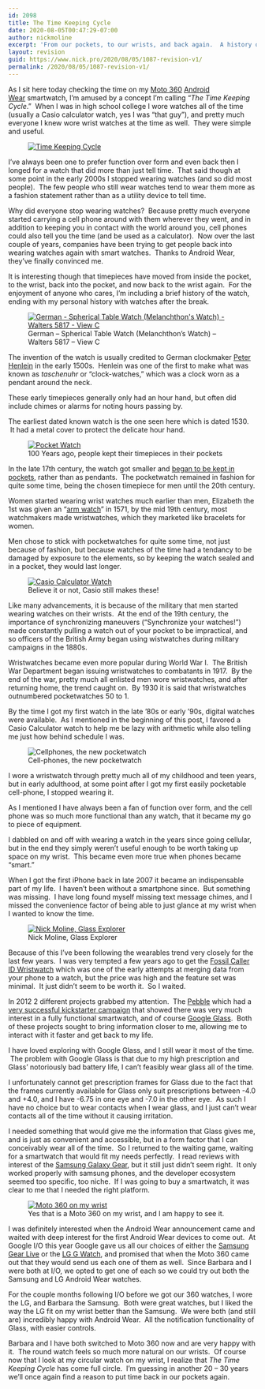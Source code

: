 ```yaml
---
id: 2098
title: The Time Keeping Cycle
date: 2020-08-05T00:47:29-07:00
author: nickmoline
excerpt: 'From our pockets, to our wrists, and back again.  A history of how watches move in and out of our pockets.'
layout: revision
guid: https://www.nick.pro/2020/08/05/1087-revision-v1/
permalink: /2020/08/05/1087-revision-v1/
---
```

As I sit here today checking the time on my <a title="Moto 360" href="https://moto360.motorola.com/" target="_blank" rel="noopener noreferrer">Moto 360</a>&nbsp;<a title="Android Wear" href="http://www.android.com/wear/" target="_blank" rel="noopener noreferrer">Android Wear</a>&nbsp;smartwatch, I&#8217;m amused by a concept I&#8217;m calling &#8220;_The Time Keeping Cycle_.&#8221; &nbsp;When I was in high school college I wore watches all of the time (usually a Casio calculator watch, yes I was &#8220;that guy&#8221;), and pretty much everyone I knew wore wrist watches at the time as well. &nbsp;They were simple and useful.

<!--more-->

<div class="wp-block-image">
  <figure class="alignleft"><a href="https://i1.wp.com/www.nick.pro/wp-content/uploads/sites/4/2014/09/Time-Keeping-Cycle.jpg?ssl=1"><img src="https://i2.wp.com/www.nick.pro/wp-content/uploads/sites/4/2014/09/Time-Keeping-Cycle-300x300.jpg?resize=300%2C300&#038;ssl=1" alt="Time Keeping Cycle" class="wp-image-1113" srcset="https://i2.wp.com/nick.holodeck3.com/wp-content/uploads/sites/4/2014/09/Time-Keeping-Cycle.jpg?resize=300%2C300 300w, https://i2.wp.com/nick.holodeck3.com/wp-content/uploads/sites/4/2014/09/Time-Keeping-Cycle.jpg?resize=150%2C150 150w, https://i2.wp.com/nick.holodeck3.com/wp-content/uploads/sites/4/2014/09/Time-Keeping-Cycle.jpg?resize=1024%2C1024 1024w, https://i2.wp.com/nick.holodeck3.com/wp-content/uploads/sites/4/2014/09/Time-Keeping-Cycle.jpg?resize=1000%2C1000 1000w, https://i2.wp.com/nick.holodeck3.com/wp-content/uploads/sites/4/2014/09/Time-Keeping-Cycle.jpg?resize=120%2C120 120w, https://i2.wp.com/nick.holodeck3.com/wp-content/uploads/sites/4/2014/09/Time-Keeping-Cycle.jpg?resize=50%2C50 50w, https://i2.wp.com/nick.holodeck3.com/wp-content/uploads/sites/4/2014/09/Time-Keeping-Cycle.jpg?w=1180 1180w" sizes="(max-width: 300px) 100vw, 300px" data-recalc-dims="1" /></a></figure>
</div>

I&#8217;ve always been one to prefer function over form and even back then I longed for a watch that did more than just tell time. &nbsp;That said though at some point in the early 2000s I stopped wearing watches (and so did most people). &nbsp;The few people who still wear watches tend to wear them more as a fashion statement rather than as a utility device to tell time.

Why did everyone stop wearing watches? &nbsp;Because pretty much everyone started carrying a cell phone around with them wherever they went, and in addition to keeping you in contact with the world around you, cell phones could also tell you the time (and be used as a calculator). &nbsp;Now over the last couple of years, companies have been trying to get people back into wearing watches again with smart watches. &nbsp;Thanks to Android Wear, they&#8217;ve finally convinced me.

It is interesting though that timepieces have moved from inside the pocket, to the wrist, back into the pocket, and now back to the wrist again. &nbsp;For the enjoyment of anyone who cares, I&#8217;m including a brief history of the watch, ending with my personal history with watches after the break.

<div class="wp-block-image">
  <figure class="alignright"><a href="https://www.nick.pro/2014/09/21/time-keeping-cycle/german_-_spherical_table_watch_melanchthons_watch_-_walters_5817_-_view_c/" rel="attachment wp-att-1088"><img src="https://i2.wp.com/www.nick.pro/wp-content/uploads/sites/4/2014/09/German_-_Spherical_Table_Watch_Melanchthons_Watch_-_Walters_5817_-_View_C-300x197.jpg?resize=300%2C197&#038;ssl=1" alt="German - Spherical Table Watch (Melanchthon's Watch) - Walters 5817 - View C" class="wp-image-1088" srcset="https://i0.wp.com/nick.holodeck3.com/wp-content/uploads/sites/4/2014/09/German_-_Spherical_Table_Watch_Melanchthons_Watch_-_Walters_5817_-_View_C.jpg?resize=300%2C197 300w, https://i0.wp.com/nick.holodeck3.com/wp-content/uploads/sites/4/2014/09/German_-_Spherical_Table_Watch_Melanchthons_Watch_-_Walters_5817_-_View_C.jpg?resize=1024%2C673 1024w, https://i0.wp.com/nick.holodeck3.com/wp-content/uploads/sites/4/2014/09/German_-_Spherical_Table_Watch_Melanchthons_Watch_-_Walters_5817_-_View_C.jpg?resize=1000%2C657 1000w, https://i0.wp.com/nick.holodeck3.com/wp-content/uploads/sites/4/2014/09/German_-_Spherical_Table_Watch_Melanchthons_Watch_-_Walters_5817_-_View_C.jpg?resize=182%2C120 182w, https://i0.wp.com/nick.holodeck3.com/wp-content/uploads/sites/4/2014/09/German_-_Spherical_Table_Watch_Melanchthons_Watch_-_Walters_5817_-_View_C.jpg?w=1800 1800w, https://i0.wp.com/nick.holodeck3.com/wp-content/uploads/sites/4/2014/09/German_-_Spherical_Table_Watch_Melanchthons_Watch_-_Walters_5817_-_View_C.jpg?w=1520 1520w" sizes="(max-width: 300px) 100vw, 300px" data-recalc-dims="1" /></a><figcaption>German &#8211; Spherical Table Watch (Melanchthon&#8217;s Watch) &#8211; Walters 5817 &#8211; View C</figcaption></figure>
</div>

The invention of the watch is usually credited to German clockmaker <a title="Peter Henlein" href="http://en.wikipedia.org/wiki/Peter_Henlein" target="_blank" rel="noopener noreferrer">Peter Henlein</a>&nbsp;in the early 1500s. &nbsp;Henlein was one of the first to make what was known as _taschenuhr_ or &#8220;clock-watches,&#8221; which was a clock worn as a pendant around the neck.

These early timepieces generally only had an hour hand, but often did include chimes or alarms for noting hours passing by.

The earliest dated known watch is the&nbsp;one seen here which is dated 1530. &nbsp;It had a metal cover to protect the delicate hour hand.

<div class="wp-block-image">
  <figure class="alignleft"><a href="https://i0.wp.com/www.nick.pro/wp-content/uploads/sites/4/2014/09/1015824_56041469.jpg?ssl=1"><img src="https://i1.wp.com/www.nick.pro/wp-content/uploads/sites/4/2014/09/1015824_56041469-300x246.jpg?resize=300%2C246&#038;ssl=1" alt="Pocket Watch" class="wp-image-1112" srcset="https://i0.wp.com/nick.holodeck3.com/wp-content/uploads/sites/4/2014/09/1015824_56041469.jpg?resize=300%2C246 300w, https://i0.wp.com/nick.holodeck3.com/wp-content/uploads/sites/4/2014/09/1015824_56041469.jpg?resize=1024%2C842 1024w, https://i0.wp.com/nick.holodeck3.com/wp-content/uploads/sites/4/2014/09/1015824_56041469.jpg?resize=1000%2C823 1000w, https://i0.wp.com/nick.holodeck3.com/wp-content/uploads/sites/4/2014/09/1015824_56041469.jpg?resize=145%2C120 145w, https://i0.wp.com/nick.holodeck3.com/wp-content/uploads/sites/4/2014/09/1015824_56041469.jpg?w=1520 1520w, https://i0.wp.com/nick.holodeck3.com/wp-content/uploads/sites/4/2014/09/1015824_56041469.jpg?w=2280 2280w" sizes="(max-width: 300px) 100vw, 300px" data-recalc-dims="1" /></a><figcaption>100 Years ago, people kept their timepieces in their pockets</figcaption></figure>
</div>

In the&nbsp;late&nbsp;17th century,&nbsp;the watch got smaller&nbsp;and <a title="The History of Watches" href="http://en.wikipedia.org/wiki/History_of_watches#Pocketwatches" target="_blank" rel="noopener noreferrer">began to be kept in pockets</a>, rather than as pendants. &nbsp;The pocketwatch remained in fashion for quite some time, being the chosen timepiece for men until the 20th century.

Women started wearing wrist watches much earlier than men, Elizabeth the 1st was given an &#8220;<a title="History of Watches: Wrist Watches" href="http://en.wikipedia.org/wiki/History_of_watches#Wristwatches" target="_blank" rel="noopener noreferrer">arm watch</a>&#8221; in 1571, by the mid 19th century, most watchmakers made wristwatches, which they marketed like bracelets for women.

Men chose to stick with pocketwatches for quite some time, not just because of fashion, but because watches of the time had a tendancy to be damaged by exposure to the elements, so by keeping the watch sealed and in a pocket, they would last longer.

<div class="wp-block-image">
  <figure class="alignright"><a href="http://www.amazon.com/gp/product/B000GB1R7S/ref=as_li_tl?ie=UTF8&camp=1789&creative=390957&creativeASIN=B000GB1R7S&linkCode=as2&tag=nickdotpro-20&linkId=3H5BV2UTT233QMK7"><img src="https://i0.wp.com/www.nick.pro/wp-content/uploads/sites/4/2014/09/6a00d83452989a69e201156f35715b970b-800wi-190x300.jpg?resize=190%2C300&#038;ssl=1" alt="Casio Calculator Watch" class="wp-image-1096" srcset="https://i1.wp.com/nick.holodeck3.com/wp-content/uploads/sites/4/2014/09/6a00d83452989a69e201156f35715b970b-800wi.jpg?resize=190%2C300 190w, https://i1.wp.com/nick.holodeck3.com/wp-content/uploads/sites/4/2014/09/6a00d83452989a69e201156f35715b970b-800wi.jpg?resize=76%2C120 76w, https://i1.wp.com/nick.holodeck3.com/wp-content/uploads/sites/4/2014/09/6a00d83452989a69e201156f35715b970b-800wi.jpg?w=342 342w" sizes="(max-width: 190px) 100vw, 190px" data-recalc-dims="1" /></a><figcaption>Believe it or not, Casio still makes these!</figcaption></figure>
</div>

Like many advancements, it is because of the military that men started wearing watches on their wrists. &nbsp;At the end of the 19th century, the importance of synchronizing maneuvers (&#8220;Synchronize your watches!&#8221;) made constantly pulling a watch out of your pocket to be impractical, and so officers of the British Army began using wistwatches during military campaigns in the 1880s.

Wristwatches became even more popular during World War I. &nbsp;The British War Department began issuing wristwatches to combatants in 1917. &nbsp;By the end of the war, pretty much all enlisted men wore wristwatches, and after returning home, the trend caught on. &nbsp;By 1930 it is said that wristwatches outnumbered pocketwatches 50 to 1.

By the time I got my first watch in the late &#8217;80s or early &#8217;90s, digital watches were available. &nbsp;As I mentioned in the beginning of this post, I favored a Casio Calculator watch to help me be lazy with arithmetic while also telling me just how behind schedule I was.

<div class="wp-block-image size-medium wp-image-1101">
  <figure class="alignleft"><img src="https://i2.wp.com/www.nick.pro/wp-content/uploads/sites/4/2014/09/Screen-shot-2013-03-27-at-7.00.48-AM-300x281.png?resize=300%2C281&#038;ssl=1" alt="Cellphones, the new pocketwatch" class="wp-image-1101" srcset="https://i2.wp.com/nick.holodeck3.com/wp-content/uploads/sites/4/2014/09/Screen-shot-2013-03-27-at-7.00.48-AM.png?resize=300%2C281 300w, https://i2.wp.com/nick.holodeck3.com/wp-content/uploads/sites/4/2014/09/Screen-shot-2013-03-27-at-7.00.48-AM.png?resize=128%2C120 128w, https://i2.wp.com/nick.holodeck3.com/wp-content/uploads/sites/4/2014/09/Screen-shot-2013-03-27-at-7.00.48-AM.png?w=384 384w" sizes="(max-width: 300px) 100vw, 300px" data-recalc-dims="1" /><figcaption>Cell-phones, the new pocketwatch</figcaption></figure>
</div>

I wore a wristwatch through pretty much all of my childhood and teen years, but in early adulthood, at some point after I got my first easily pocketable cell-phone, I stopped wearing it.

As I mentioned I have always been a fan of function over form, and the cell phone was so much more functional than any watch, that it became my go to piece of equipment.

I dabbled on and off with wearing a watch in the years since going cellular, but in the end they simply weren&#8217;t useful enough to be worth taking up space on my wrist. &nbsp;This became even more true when phones became &#8220;smart.&#8221;

When I got the first iPhone back in late 2007 it became an indispensable part of my life. &nbsp;I haven&#8217;t been without a smartphone since. &nbsp;But something was missing. &nbsp;I have long found myself missing text message chimes, and I missed the convenience factor of being able to just glance at my wrist when I wanted to know the time.

<div class="wp-block-image">
  <figure class="alignright"><a href="https://i1.wp.com/www.nick.pro/wp-content/uploads/sites/4/2013/04/MG_7150-2346688102-O.jpg?ssl=1"><img src="https://i1.wp.com/www.nick.pro/wp-content/uploads/sites/4/2013/04/MG_7150-2346688102-O-200x300.jpg?resize=200%2C300&#038;ssl=1" alt="Nick Moline, Glass Explorer" class="wp-image-934" srcset="https://i1.wp.com/nick.holodeck3.com/wp-content/uploads/sites/4/2013/04/MG_7150-2346688102-O.jpg?resize=200%2C300 200w, https://i1.wp.com/nick.holodeck3.com/wp-content/uploads/sites/4/2013/04/MG_7150-2346688102-O.jpg?resize=682%2C1024 682w, https://i1.wp.com/nick.holodeck3.com/wp-content/uploads/sites/4/2013/04/MG_7150-2346688102-O.jpg?w=864 864w" sizes="(max-width: 200px) 100vw, 200px" data-recalc-dims="1" /></a><figcaption>Nick Moline, Glass Explorer</figcaption></figure>
</div>

Because of this I&#8217;ve been following the wearables trend very closely for the last few years. &nbsp;I was very tempted a few years ago to get the <a href="http://www.cnet.com/products/fossil-caller-id-wristwatch-w-bluetooth/" target="_blank" rel="noopener noreferrer">Fossil Caller ID Wristwatch</a> which was one of the early attempts at merging data from your phone to a watch, but the price was high and the feature set was minimal. &nbsp;It just didn&#8217;t seem to be worth it. &nbsp;So I waited.

In 2012 2 different projects grabbed my attention. &nbsp;The <a href="http://www.amazon.com/gp/product/B00BKEQBI0/ref=as_li_tl?ie=UTF8&camp=1789&creative=390957&creativeASIN=B00BKEQBI0&linkCode=as2&tag=nickdotpro-20&linkId=ELSRGANHGGU27CR7" target="_blank" rel="noopener noreferrer">Pebble</a>&nbsp;which had a <a href="https://www.kickstarter.com/projects/597507018/pebble-e-paper-watch-for-iphone-and-android" target="_blank" rel="noopener noreferrer">very successful kickstarter campaign</a>&nbsp;that showed there was very much interest in a fully functional smartwatch, and of course <a title="Looking at Life from the Other Side of the Glass" href="https://www.nick.pro/2013/04/16/looking-at-life-from-the-other-side-of-the-glass/" target="_blank" rel="noopener noreferrer">Google Glass</a>. &nbsp;Both of these projects sought to bring information&nbsp;closer to me, allowing me to interact with it faster and get back to my life.

I have loved exploring with Google Glass, and I still wear it most of the time. &nbsp;The problem with Google Glass is that due to my high prescription and Glass&#8217; notoriously bad battery life, I can&#8217;t feasibly wear glass all of the time.

I unfortunately cannot get prescription frames for Glass due to the fact that the frames currently available for Glass only suit prescriptions between -4.0 and +4.0, and I have -6.75 in one eye and -7.0 in the other eye. &nbsp;As such I have no choice but to wear contacts when I wear glass, and I just can&#8217;t wear contacts all of the time without it causing irritation.

I needed something that would give me the information that Glass gives me, and is just as convenient and accessible, but in a form factor that I can conceivably wear all of the time. &nbsp;So I returned to the waiting game, waiting for a smartwatch that would fit my needs perfectly. &nbsp;I read reviews with interest of the [Samsung Galaxy Gear](http://www.amazon.com/gp/product/B00JBJ3I4Q/ref=as_li_tl?ie=UTF8&camp=1789&creative=390957&creativeASIN=B00JBJ3I4Q&linkCode=as2&tag=nickdotpro-20&linkId=6UWU3J3JKFP4CXGZ), but it still just didn&#8217;t seem right. &nbsp;It only worked properly with samsung phones, and the developer ecosystem seemed too specific, too niche. &nbsp;If I was going to buy a smartwatch, it was clear to me that I needed the right platform.<figure class="wp-block-embed-youtube wp-block-embed is-type-rich is-provider-embed-handler wp-embed-aspect-16-9 wp-has-aspect-ratio">

<div class="wp-block-embed__wrapper">
  <span class="embed-youtube" style="text-align:center; display: block;"></span>
</div></figure> 

<div class="wp-block-image">
  <figure class="alignleft"><a href="https://i0.wp.com/www.nick.pro/wp-content/uploads/sites/4/2014/09/IMG_20140920_160725-e1411275704172.jpg?ssl=1"><img src="https://i0.wp.com/www.nick.pro/wp-content/uploads/sites/4/2014/09/IMG_20140920_160725-e1411275704172-300x300.jpg?resize=300%2C300&#038;ssl=1" alt="Moto 360 on my wrist" class="wp-image-1109" srcset="https://i2.wp.com/nick.holodeck3.com/wp-content/uploads/sites/4/2014/09/IMG_20140920_160725-e1411275704172.jpg?resize=300%2C300 300w, https://i2.wp.com/nick.holodeck3.com/wp-content/uploads/sites/4/2014/09/IMG_20140920_160725-e1411275704172.jpg?resize=150%2C150 150w, https://i2.wp.com/nick.holodeck3.com/wp-content/uploads/sites/4/2014/09/IMG_20140920_160725-e1411275704172.jpg?resize=1024%2C1024 1024w, https://i2.wp.com/nick.holodeck3.com/wp-content/uploads/sites/4/2014/09/IMG_20140920_160725-e1411275704172.jpg?resize=1000%2C1000 1000w, https://i2.wp.com/nick.holodeck3.com/wp-content/uploads/sites/4/2014/09/IMG_20140920_160725-e1411275704172.jpg?resize=120%2C120 120w, https://i2.wp.com/nick.holodeck3.com/wp-content/uploads/sites/4/2014/09/IMG_20140920_160725-e1411275704172.jpg?resize=50%2C50 50w, https://i2.wp.com/nick.holodeck3.com/wp-content/uploads/sites/4/2014/09/IMG_20140920_160725-e1411275704172.jpg?w=1852 1852w, https://i2.wp.com/nick.holodeck3.com/wp-content/uploads/sites/4/2014/09/IMG_20140920_160725-e1411275704172.jpg?w=1520 1520w" sizes="(max-width: 300px) 100vw, 300px" data-recalc-dims="1" /></a><figcaption>Yes that is a Moto 360 on my wrist, and I am happy to see it.</figcaption></figure>
</div>

I was definitely interested when the Android Wear announcement came and waited with deep interest for the first Android Wear devices to come out. &nbsp;At Google I/O this year Google gave us all our choices of either the [Samsung Gear Live](http://www.amazon.com/gp/product/B00LTR5HP6/ref=as_li_tl?ie=UTF8&camp=1789&creative=390957&creativeASIN=B00LTR5HP6&linkCode=as2&tag=nickdotpro-20&linkId=QTCKEBUUCA6TKWQI)&nbsp;or the [LG G Watch](http://www.amazon.com/gp/product/B00LB2ZQ3C/ref=as_li_tl?ie=UTF8&camp=1789&creative=390957&creativeASIN=B00LB2ZQ3C&linkCode=as2&tag=nickdotpro-20&linkId=MWO7EWPFP7QKZDQQ), and promised that when the Moto 360 came out that they would send us each one of them as well. &nbsp;Since Barbara and I were both at I/O, we opted to get one of each so we could try out both the Samsung and LG Android Wear watches.

For the couple months following I/O before we got our 360 watches, I wore the LG, and Barbara the Samsung. &nbsp;Both were great watches, but I liked the way the LG fit on my wrist better than the Samsung. &nbsp;We were both (and still are) incredibly happy with Android Wear. &nbsp;All the notification functionality of Glass, with easier controls.

Barbara and I have both switched to Moto 360 now and are very happy with it. &nbsp;The round watch feels so much more natural on our wrists. &nbsp;Of course now that I look at my circular watch on my wrist, I realize that _The Time Keeping Cycle_ has come full circle. &nbsp;I&#8217;m guessing in another 20 &#8211; 30 years we&#8217;ll once again find a reason to put time back in our pockets again.